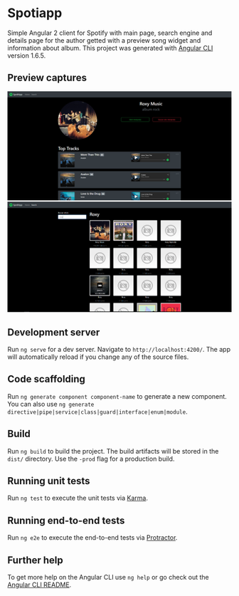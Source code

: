 # Spotiapp

Simple Angular 2 client for Spotify with main page, search engine and details page for the author getted with a preview song widget and information about album.
This project was generated with [Angular CLI](https://github.com/angular/angular-cli) version 1.6.5.

## Preview captures

![alt text](/detail-page.png?raw=true "detail-page")
![alt text](/search.png?raw=true "search-page")

## Development server

Run `ng serve` for a dev server. Navigate to `http://localhost:4200/`. The app will automatically reload if you change any of the source files.

## Code scaffolding

Run `ng generate component component-name` to generate a new component. You can also use `ng generate directive|pipe|service|class|guard|interface|enum|module`.

## Build

Run `ng build` to build the project. The build artifacts will be stored in the `dist/` directory. Use the `-prod` flag for a production build.

## Running unit tests

Run `ng test` to execute the unit tests via [Karma](https://karma-runner.github.io).

## Running end-to-end tests

Run `ng e2e` to execute the end-to-end tests via [Protractor](http://www.protractortest.org/).

## Further help

To get more help on the Angular CLI use `ng help` or go check out the [Angular CLI README](https://github.com/angular/angular-cli/blob/master/README.md).
